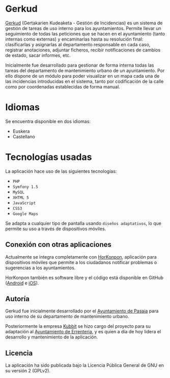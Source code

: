 # Gerkud
[Gerkud][1] (Gertakarien Kudeaketa - Gestión de Incidencias) es un sistema de gestión de tareas de uso interno para los ayuntamientos. Permite llevar un seguimiento de todas las peticiones que se hacen en el ayuntamiento (tanto internas como externas) y encaminarlas hasta su resolución final: clasificarlas y asignarlas al departamento responsable en cada caso, registrar anotaciones, adjuntar ficheros, recibir notificaciones de cambios de estado, sacar informes, etc.

Inicialmente fue desarrollado para gestionar de forma interna todas las tareas  del departamento de mantenimiento urbano de un ayuntamiento. Por ello dispone de un módulo para poder visualizar en un mapa cada una de las incidencias introducidas en el sistema, tanto por codificación de la calle como por coordenadas establecidas de forma manual.

# Idiomas
Se encuentra disponible en dos idiomas:
- Euskera
- Castellano

# Tecnologías usadas
La aplicación hace uso de las siguientes tecnologías:
- `PHP`
- `Symfony 1.5`
- `MySQL`
- `XHTML 5`
- `JavaScript`
- `CSS3`
- `Google Maps`

Se adapta a cualquier tipo de pantalla usando `diseños adaptativos`, lo que permite su uso a través de dispositivos móviles.

## Conexión con otras aplicaciones
Actualmente se integra completamente con [HorKonpon][2], aplicación para dispositivos móviles que permite a los ciudadanos notificar problemas o sugerencias a los ayuntamientos.

HorKonpon también es software libre y el código está disponible en GitHub ([Android][3] e [iOS][4]).

## Autoría
Gerkud fue inicialmente desarrollado por el [Ayuntamiento de Pasaia][5] para uso interno de su departamento de mantenimiento urbano.

Posteriormente la empresa [Kubbit][6] se hizo cargo del proyecto para su adaptación al [Ayuntamiento de Errenteria][7], y es quien a día de hoy lidera el desarrollo y mantenimiento de la aplicación.


## Licencia
La aplicación ha sido publicada bajo la Licencia Pública General de GNU en su versión 2 (GPLv2).

[1]: https://gerkud.kubbit.com
[2]: https://kubbit.com/horkonpon/
[3]: https://github.com/kubbit/horkonpon.android
[4]: https://github.com/kubbit/horkonpon.ios
[5]: http://www.pasaia.eus
[6]: https://kubbit.com
[7]: http://www.errenteria.eus
